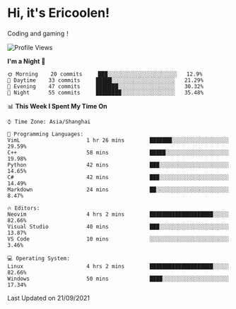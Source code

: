 # Hi, it's Ericoolen!
Coding and gaming！

<!--START_SECTION:waka-->
![Profile Views](http://img.shields.io/badge/Profile%20Views-43-blue)

**I'm a Night 🦉** 

```text
🌞 Morning    20 commits     ███░░░░░░░░░░░░░░░░░░░░░░   12.9% 
🌆 Daytime    33 commits     █████░░░░░░░░░░░░░░░░░░░░   21.29% 
🌃 Evening    47 commits     ███████░░░░░░░░░░░░░░░░░░   30.32% 
🌙 Night      55 commits     ████████░░░░░░░░░░░░░░░░░   35.48%

```


📊 **This Week I Spent My Time On** 

```text
⌚︎ Time Zone: Asia/Shanghai

💬 Programming Languages: 
VimL                     1 hr 26 mins        ███████░░░░░░░░░░░░░░░░░░   29.59% 
C++                      58 mins             █████░░░░░░░░░░░░░░░░░░░░   19.98% 
Python                   42 mins             ███░░░░░░░░░░░░░░░░░░░░░░   14.65% 
C#                       42 mins             ███░░░░░░░░░░░░░░░░░░░░░░   14.49% 
Markdown                 24 mins             ██░░░░░░░░░░░░░░░░░░░░░░░   8.47%

🔥 Editors: 
Neovim                   4 hrs 2 mins        ████████████████████░░░░░   82.66% 
Visual Studio            40 mins             ███░░░░░░░░░░░░░░░░░░░░░░   13.87% 
VS Code                  10 mins             ░░░░░░░░░░░░░░░░░░░░░░░░░   3.46%

💻 Operating System: 
Linux                    4 hrs 2 mins        ████████████████████░░░░░   82.66% 
Windows                  50 mins             ████░░░░░░░░░░░░░░░░░░░░░   17.34%

```


 Last Updated on 21/09/2021
<!--END_SECTION:waka-->

